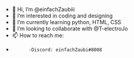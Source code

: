 - 👋 Hi, I’m @einfachZaubiii
- 👀 I’m interested in coding and designing
- 🌱 I’m currently learning python, HTML, CSS
- 💞️ I’m looking to collaborate with @T-electroJo
- 📫 How to reach me:
-           -Discord: einfachZaubi#8008

<!---
einfachZaubiii/einfachZaubiii is a ✨ special ✨ repository because its `README.md` (this file) appears on your GitHub profile.
You can click the Preview link to take a look at your changes.
--->
